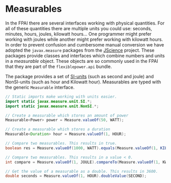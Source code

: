 # Measurables
In the FPAI there are several interfaces working with physical quantities. For all of these quantities there are multiple units you could use: seconds, minutes, hours, joules, kilowatt hours... One programmer might prefer working with joules while another might prefer working with kilowatt hours. In order to prevent confusion and cumbersome manual conversion we have adopted the `javax.measure` packages from the [JScience](http://jscience.org) project. These packages provide classes and interfaces which combine numbers and units in a *measurable* object. These objects are so commonly used in the FPAI that they are part of the `flexiblepower.api` bundle.

The package provides a set of [SI-units](http://en.wikipedia.org/wiki/International_System_of_Units) (such as second and joule) and NonSI-units (such as hour and Kilowatt hour). Measurables are typed with the generic `Measurable` interface.

```java
// Static imports make working with units easier.
import static javax.measure.unit.SI.*;
import static javax.measure.unit.NonSI.*;

// Create a measurable which stores an amount of power
Measurable<Power> power = Measure.valueOf(50, WATT);

// Create a measurable which stores a duration
Measurable<Duration> hour = Measure.valueOf(1, HOUR);

// Compare two measurables. This results in true.
boolean res = Measure.valueOf(1000, WATT).equals(Measure.valueOf(1, KILO(WATT)))

// Compare two measurables. This results in a value < 0.
int compare = Measure.valueOf(1, JOULE).compareTo(Measure.valueOf(1, KWH));

// Get the value of a measurable as a double. This results in 3600.
double seconds = Measure.valueOf(1, HOUR).doubleValue(SECOND);
```